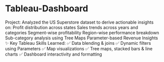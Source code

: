 # Tableau-Dashboard
 Project: Analyzed the US Superstore dataset to derive actionable insights on:  Profit distribution across states  Sales trends across years and categories  Segment-wise profitability  Region-wise performance breakdown  Sub-category analysis using Tree Maps  Parameter-based Revenue Insights
   ✨ Key Tableau Skills Learned:
✅ Data blending & joins
✅ Dynamic filters using Parameters
✅ Map visualizations
✅ Tree maps, stacked bars & line charts
✅ Dashboard interactivity and formatting
